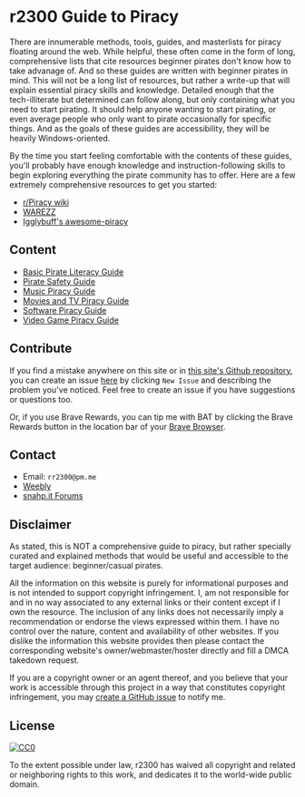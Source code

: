 <head>
    <link rel="icon" href="https://raw.githubusercontent.com/r2300/r2300.github.io/master/docs/icons/favicon.ico" type="image/x-icon">
</head>

# r2300 Guide to Piracy

There are innumerable methods, tools, guides, and masterlists for piracy floating around the web. While helpful, these often come in the form of long, comprehensive lists that cite resources beginner pirates don't know how to take advanage of. And so these guides are written with beginner pirates in mind. This will not be a long list of resources, but rather a write-up that will explain essential piracy skills and knowledge. Detailed enough that the tech-illiterate but determined can follow along, but only containing what you need to start pirating. It should help anyone wanting to start pirating, or even average people who only want to pirate occasionally for specific things. And as the goals of these guides are accessibility, they will be heavily Windows-oriented. 

By the time you start feeling comfortable with the contents of these guides, you'll probably have enough knowledge and instruction-following skills to begin exploring everything the pirate community has to offer. Here are a few extremely comprehensive resources to get you started:
  - [r/Piracy wiki](https://www.reddit.com/r/Piracy/wiki/index)
  - [WAREZZ](https://warezz.now.sh/)
  - [Igglybuff's awesome-piracy](https://github.com/Igglybuff/awesome-piracy)
  
## Content

- [Basic Pirate Literacy Guide](https://r2300.github.io/piracy/bpl-guide)
- [Pirate Safety Guide](https://r2300.github.io/piracy/ps-guide)
- [Music Piracy Guide](https://r2300.github.io/piracy/mp-guide)
- [Movies and TV Piracy Guide](https://r2300.github.io/piracy/mtvp-guide)
- [Software Piracy Guide](https://r2300.github.io/piracy/sp-guide)
- [Video Game Piracy Guide](https://r2300.github.io/piracy/vpg-guide)
 
## Contribute

If you find a mistake anywhere on this site or in [this site's Github repository](https://github.com/r2300/r2300.github.io), you can create an issue [here](https://github.com/r2300/r2300.github.io/issues) by clicking ```New Issue``` and describing the problem you've noticed. Feel free to create an issue if you have suggestions or questions too.

Or, if you use Brave Rewards, you can tip me with BAT by clicking the Brave Rewards button in the location bar of your [Brave Browser](https://brave.com/lpz423).

## Contact

- Email: ```rr2300@pm.me```
- [Weebly](https://lyr9c.weebly.com/)
- [snahp.it Forums](https://forum.snahp.it/memberlist.php?mode=viewprofile&u=135388&sid=2069559d9d1ab63d7e2575c320519353)

## Disclaimer 

As stated, this is NOT a comprehensive guide to piracy, but rather specially curated and explained methods that would be useful and accessible to the target audience: beginner/casual pirates.

All the information on this website is purely for informational purposes and is not intended to support copyright infringement. I, am not responsible for and in no way associated to any external links or their content except if I own the resource. The inclusion of any links does not necessarily imply a recommendation or endorse the views expressed within them. I have no control over the nature, content and availability of other websites. If you dislike the information this website provides then please contact the corresponding website's owner/webmaster/hoster directly and fill a DMCA takedown request.

If you are a copyright owner or an agent thereof, and you believe that your work is accessible through this project in a way that constitutes copyright infringement, you may [create a GitHub issue](https://github.com/r2300/r2300.github.io/issues) to notify me.

## License

<p xmlns:dct="http://purl.org/dc/terms/" xmlns:vcard="http://www.w3.org/2001/vcard-rdf/3.0#">
  <a rel="license"
     href="http://creativecommons.org/publicdomain/zero/1.0/">
    <img src="https://licensebuttons.net/p/zero/1.0/88x31.png" style="border-style: none;" alt="CC0" />
  </a>
</p>

To the extent possible under law, r2300 has waived all copyright and related or neighboring rights to this work, and dedicates it to the world-wide public domain. 

